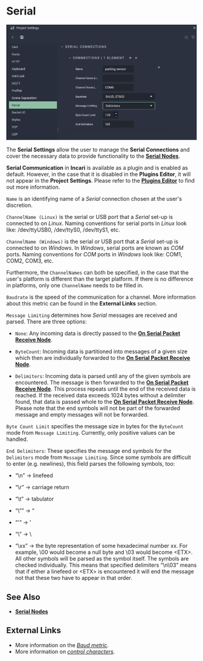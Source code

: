 # Serial

![The Project Settings Serial Attributes.](../../.gitbook/assets/projectsettings_serialnew.png)

The **Serial Settings** allow the user to manage the **Serial Connections** and cover the necessary data to provide functionality to the [**Serial Nodes**](../../toolbox/communication/serial/README.md).

**Serial Communication** in **Incari** is available as a plugin and is enabled as default. However, in the case that it is disabled in the **Plugins Editor**, it will not appear in the **Project Settings**. Please refer to the [**Plugins Editor**](../plugins/communication/README.md) to find out more information.

`Name` is an identifying name of a _Serial_ connection chosen at the user's discretion.

`ChannelName (Linux)` is the serial or USB port that a _Serial_ set-up is connected to on _Linux_. Naming conventions for serial ports in _Linux_ look like: /dev/ttyUSB0, /dev/ttyS0, /dev/ttyS1, etc.

`ChannelName (Windows)` is the serial or USB port that a _Serial_ set-up is connected to on _Windows_. In _Windows_, serial ports are known as _COM_ ports. Naming conventions for _COM_ ports in _Windows_ look like: COM1, COM2, COM3, etc.

Furthermore, the `ChannelNames` can both be specified, in the case that the user's platform is different than the target platform. If there is no difference in platforms, only one `ChannelName` needs to be filled in.

`Baudrate` is the speed of the communication for a channel. More information about this metric can be found in the **External Links** section.

`Message Limiting` determines how *Serial* messages are received and parsed. There are three options:

* `None`: Any incoming data is directly passed to the [**On Serial Packet Receive Node**](../../toolbox/communication/serial/events/onserialpacketreceive.md).

* `ByteCount`: Incoming data is partitioned into messages of a given size which then are individually forwarded to the [**On Serial Packet Receive Node**](../../toolbox/communication/serial/events/onserialpacketreceive.md).

* `Delimiters`: Incoming data is parsed until any of the given symbols are encountered. The message is then forwarded to the [**On Serial Packet Receive Node**](../../toolbox/communication/serial/events/onserialpacketreceive.md). This process repeats until the end of the received data is reached. If the received data exceeds 1024 bytes without a delimiter found, that data is passed whole to the [**On Serial Packet Receive Node**](../../toolbox/communication/serial/events/onserialpacketreceive.md). Please note that the end symbols will not be part of the forwarded message and empty messages will not be forwarded.

`Byte Count Limit` specifies the message size in bytes for the `ByteCount` mode from `Message Limiting`. Currently, only positive values can be handled. 

`End Delimiters`: These specifies the message end symbols for the `Delimiters` mode from `Message Limiting`. Since some symbols are difficult to enter (e.g. newlines), this field parses the following symbols, too:

* “\n” → linefeed

* “\r” → carriage return

* “\t” → tabulator

* “\”” → “

* “'“ → '

* “\\” → \

* “\xx” → the byte representation of some hexadecimal number xx. For example, \00 would become a null byte and \03 would become \<ETX\>. All other symbols will be parsed as the symbol itself. The symbols are checked individually. This means that specified delimiters “\n\03” means that if either a linefeed or \<ETX\> is encountered it will end the message not that these two have to appear in that order. 

## See Also

* [**Serial Nodes**](../../toolbox/communication/serial/README.md)

## External Links

* More information on the [_Baud metric_](https://en.wikipedia.org/wiki/Baud).
* More information on [_control characters_](https://en.wikipedia.org/wiki/Control_character).